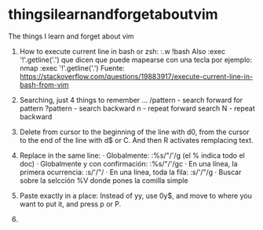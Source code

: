 # thingsilearnandforgetaboutvim
The things I learn and forget about vim

1. How to execute current line in bash or zsh: :.w !bash 
Also  :exec '!'.getline('.') que dicen que puede mapearse
con una tecla por ejemplo: nmap <F6> :exec '!'.getline('.')
Fuente: https://stackoverflow.com/questions/19883917/execute-current-line-in-bash-from-vim

2. Searching, just 4 things to remember ... 
/pattern       - search forward for pattern
?pattern       - search backward
n              - repeat forward search
N              - repeat backward

3. Delete from cursor to the beginning of the line with d0,
   from the cursor to the end of the line with d$ or C. And
then R activates remplacing text.

4. Replace in the same line: 
· Globalmente: :%s/"/'/g (el % indica todo el doc)
· Globalmente y con confirmación: :%s/"/'/gc
· En una línea, la primera ocurrencia: :s/'/"/
· En una línea, toda la fila: :s/'/"/g 
· Buscar sobre la selcción \%V donde pones la comilla simple

5. Paste exactly in a place: Instead of yy, use 0y$, and move to where you want to put it, and press p or P.

6. 
